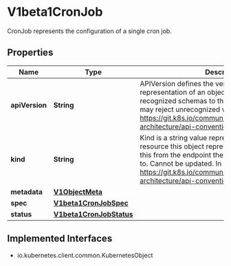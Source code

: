 

# V1beta1CronJob

CronJob represents the configuration of a single cron job.

## Properties

| Name | Type | Description | Notes |
|------------ | ------------- | ------------- | -------------|
|**apiVersion** | **String** | APIVersion defines the versioned schema of this representation of an object. Servers should convert recognized schemas to the latest internal value, and may reject unrecognized values. More info: https://git.k8s.io/community/contributors/devel/sig-architecture/api-conventions.md#resources |  [optional] |
|**kind** | **String** | Kind is a string value representing the REST resource this object represents. Servers may infer this from the endpoint the client submits requests to. Cannot be updated. In CamelCase. More info: https://git.k8s.io/community/contributors/devel/sig-architecture/api-conventions.md#types-kinds |  [optional] |
|**metadata** | [**V1ObjectMeta**](V1ObjectMeta.md) |  |  [optional] |
|**spec** | [**V1beta1CronJobSpec**](V1beta1CronJobSpec.md) |  |  [optional] |
|**status** | [**V1beta1CronJobStatus**](V1beta1CronJobStatus.md) |  |  [optional] |


## Implemented Interfaces

* io.kubernetes.client.common.KubernetesObject


